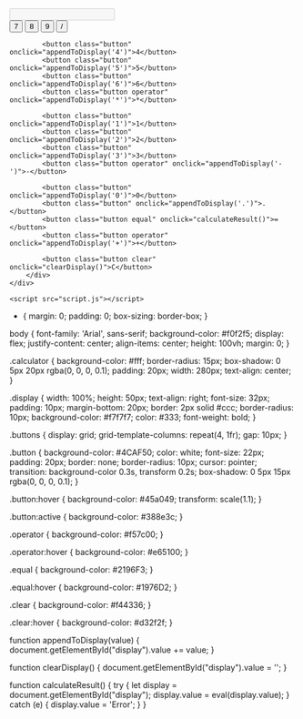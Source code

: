 <!DOCTYPE html>
<html lang="es">
<head>
    <meta charset="UTF-8">
    <meta name="viewport" content="width=device-width, initial-scale=1.0">
    <meta http-equiv="X-UA-Compatible" content="ie=edge">
    <title>Calculadora Simple</title>
    <link rel="stylesheet" href="style.css">
</head>
<body>
    <div class="calculator">
        <input id="display" type="text" class="display" disabled />
        <div class="buttons">
            <button class="button" onclick="appendToDisplay('7')">7</button>
            <button class="button" onclick="appendToDisplay('8')">8</button>
            <button class="button" onclick="appendToDisplay('9')">9</button>
            <button class="button operator" onclick="appendToDisplay('/')">/</button>
            
            <button class="button" onclick="appendToDisplay('4')">4</button>
            <button class="button" onclick="appendToDisplay('5')">5</button>
            <button class="button" onclick="appendToDisplay('6')">6</button>
            <button class="button operator" onclick="appendToDisplay('*')">*</button>
            
            <button class="button" onclick="appendToDisplay('1')">1</button>
            <button class="button" onclick="appendToDisplay('2')">2</button>
            <button class="button" onclick="appendToDisplay('3')">3</button>
            <button class="button operator" onclick="appendToDisplay('-')">-</button>
            
            <button class="button" onclick="appendToDisplay('0')">0</button>
            <button class="button" onclick="appendToDisplay('.')">.</button>
            <button class="button equal" onclick="calculateResult()">=</button>
            <button class="button operator" onclick="appendToDisplay('+')">+</button>
            
            <button class="button clear" onclick="clearDisplay()">C</button>
        </div>
    </div>

    <script src="script.js"></script>
</body>
</html>

* {
    margin: 0;
    padding: 0;
    box-sizing: border-box;
}

body {
    font-family: 'Arial', sans-serif;
    background-color: #f0f2f5;
    display: flex;
    justify-content: center;
    align-items: center;
    height: 100vh;
    margin: 0;
}

.calculator {
    background-color: #fff;
    border-radius: 15px;
    box-shadow: 0 5px 20px rgba(0, 0, 0, 0.1);
    padding: 20px;
    width: 280px;
    text-align: center;
}

.display {
    width: 100%;
    height: 50px;
    text-align: right;
    font-size: 32px;
    padding: 10px;
    margin-bottom: 20px;
    border: 2px solid #ccc;
    border-radius: 10px;
    background-color: #f7f7f7;
    color: #333;
    font-weight: bold;
}

.buttons {
    display: grid;
    grid-template-columns: repeat(4, 1fr);
    gap: 10px;
}

.button {
    background-color: #4CAF50;
    color: white;
    font-size: 22px;
    padding: 20px;
    border: none;
    border-radius: 10px;
    cursor: pointer;
    transition: background-color 0.3s, transform 0.2s;
    box-shadow: 0 5px 15px rgba(0, 0, 0, 0.1);
}

.button:hover {
    background-color: #45a049;
    transform: scale(1.1);
}

.button:active {
    background-color: #388e3c;
}

.operator {
    background-color: #f57c00;
}

.operator:hover {
    background-color: #e65100;
}

.equal {
    background-color: #2196F3;
}

.equal:hover {
    background-color: #1976D2;
}

.clear {
    background-color: #f44336;
}

.clear:hover {
    background-color: #d32f2f;
}

function appendToDisplay(value) {
    document.getElementById("display").value += value;
}

function clearDisplay() {
    document.getElementById("display").value = '';
}

function calculateResult() {
    try {
        let display = document.getElementById("display");
        display.value = eval(display.value);
    } catch (e) {
        display.value = 'Error';
    }
}
